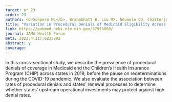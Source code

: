 ```yaml
---
target: pr_23
order: 23
authors: <b>Schpero WL</b>, Brahmbhatt B, Liu MX, Ndumele CD, Chatterjee P
title: "Variation in Procedural Denials of Medicaid Eligibility Across States Before the COVID-19 Pandemic"
link: https://pubmed.ncbi.nlm.nih.gov/37976050/
journal: JAMA Health Forum
meta: 2023;4(11):e233892
abstract: y
coverage:
---
```

In this cross-sectional study, we describe the prevalence of procedural denials of coverage in Medicaid and the Children’s Health Insurance Program (CHIP) across states in 2019, before the pause on redeterminations during the COVID-19 pandemic. We also evaluate the association between rates of procedural denials and states’ renewal processes to determine whether states’ upstream operational investments may protect against high denial rates.
